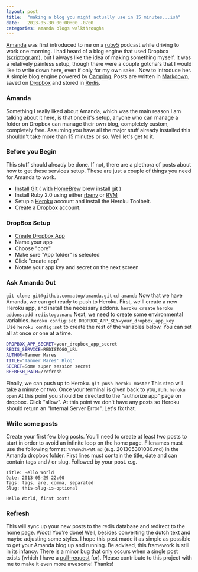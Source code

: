 ```yaml
---
layout: post
title:  "making a blog you might actually use in 15 minutes...ish"
date:   2013-05-30 00:00:00 -0700
categories: amanda blogs walkthroughs
---
```


[Amanda](https://github.com/atog/amanda) was first introduced to me on a [ruby5](http://ruby5.envylabs.com/) podcast while driving to work one morning. I had heard of a blog engine that used Dropbox ([scriptogr.am](http://scriptogr.am/)), but I always like the idea of making something myself. It was a relatively painless setup, though there were a couple gotcha's that I would like to write down here, even if only for my own sake.  Now to introduce her.
A simple blog engine powered by [Camping](http://camping.io/).
Posts are written in [Markdown](http://daringfireball.net/projects/markdown/), saved on [Dropbox](https://www.dropbox.com/) and stored in [Redis](http://redis.io/).

### Amanda

Something I really liked about Amanda, which was the main reason I am talking about it here, is that once it's setup, anyone who can manage a folder on Dropbox can manage their own blog, completely custom, completely free. Assuming you have all the major stuff already installed this shouldn't take more than 15 minutes or so. Well let's get to it.

### Before you Begin

This stuff should already be done. If not, there are a plethora of posts about how to get these services setup. These are just a couple of things you need for Amanda to work.

- [Install Git](http://git-scm.com/) ( with [HomeBrew](http://brew.sh/) brew install git )
- Install Ruby 2.0 using either [rbenv](http://octopress.org/docs/setup/rbenv) or [RVM](http://octopress.org/docs/setup/rvm)
- Setup a [Heroku](https://devcenter.heroku.com/articles/quickstart) account and install the Heroku Toolbelt.
- Create a [Dropbox](https://www.dropbox.com/) account.

### DropBox Setup

- [Create Dropbox App](https://www.dropbox.com/developers/apps/create)
- Name your app
- Choose "core"
- Make sure "App folder" is selected
- Click "create app"
- Notate your app key and secret on the next screen

### Ask Amanda Out

`git clone git@github.com:atog/amanda.git`
`cd amanda`
Now that we have Amanda, we can get ready to push to Heroku. First, we'll create a new Heroku app, and install the necessary addons.
`heroku create`
`heroku addons:add redistogo:nano`
Next, we need to create some environmental variables.
`heroku config:set DROPBOX_APP_KEY=your_dropbox_app_key`
Use `heroku config:set` to create the rest of the variables below. You can set all at once or one at a time.

```bash
DROPBOX_APP_SECRET=your_dropbox_app_secret
REDIS_SERVICE=REDISTOGO_URL
AUTHOR=Tanner Mares
TITLE="Tanner Mares' Blog"
SECRET=Some super session secret
REFRESH_PATH=/refresh
```

Finally, we can push up to Heroku.
`git push heroku master`
This step will take a minute or two. Once your terminal is given back to you, run.
`heroku open`
At this point you should be directed to the "authorize app" page on dropbox.
Click "allow".
At this point we don't have any posts so Heroku should return an "Internal Server Error". Let's fix that.

### Write some posts

Create your first few blog posts. You'll need to create at least two posts to start in order to avoid an infinite loop on the home page. Filenames must use the following format: `%Y%m%d%H%M.md` (e.g. 201305301030.md) in the Amanda dropbox folder. First lines must contain the title, date and can contain tags and / or slug. Followed by your post.
e.g.

```
Title: Hello World
Date: 2013-05-29 22:00
Tags: tags, are, comma, separated
Slug: this-slug-is-optional

Hello World, first post!
```

### Refresh

This will sync up your new posts to the redis database and redirect to the home page. Woot! You're done! Well, besides converting the dutch text and maybe adjusting some styles.
I hope this post made it as simple as possible to get your Amanda blog up and running. Be advised, this framework is still in its infancy. There is a minor bug that only occurs when a single post exists (which I have a [pull-request](https://github.com/atog/amanda/pull/1) for). Please contribute to this project with me to make it even more awesome! Thanks!
